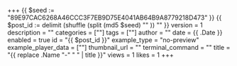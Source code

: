 +++
{{ $seed := "89E97CAC6268A46CCC3F7EB9D75E4041AB64B9A8779218D473" }}
{{ $post_id := delimit (shuffle (split (md5 $seed) "" )) "" }}
version = 1
description = ""
categories = [""]
tags = [""]
author = ""
date = {{ .Date }}
enabled = true
id = "{{ $post_id }}"
example_type = "no-preview"
example_player_data = [""]
thumbnail_url = ""
terminal_command = ""
title = "{{ replace .Name "-" " " | title }}"
views = 1
likes = 1
+++
